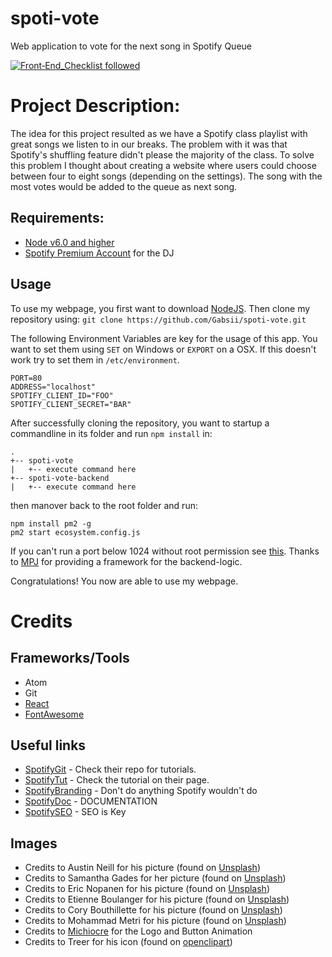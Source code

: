 # spoti-vote
Web application to vote for the next song in Spotify Queue

[![Front‑End_Checklist followed](https://img.shields.io/badge/Front‑End_Checklist-followed-brightgreen.svg)](https://github.com/thedaviddias/Front-End-Checklist/)


# Project Description:

The idea for this project resulted as we have a Spotify class playlist with great songs we listen to in our breaks.
The problem with it was that Spotify's shuffling feature didn't please the majority of the class.
To solve this problem I thought about creating a website where users could choose between four to eight songs (depending on the settings). The song with the most votes would be added to the queue as next song.

## Requirements:
* [Node v6.0 and higher](https://nodejs.org/en/)
* [Spotify Premium Account](https://www.spotify.com/at/) for the DJ

## Usage

To use my webpage, you first want to download [NodeJS](https://nodejs.org/en/).
Then clone my repository using:
`git clone https://github.com/Gabsii/spoti-vote.git`

The following Environment Variables are key for the usage of this app. You want to set them using `SET` on Windows or `EXPORT` on a OSX. If this doesn't work try to set them in `/etc/environment`.

`PORT=80`\
`ADDRESS="localhost"`\
`SPOTIFY_CLIENT_ID="FOO"`\
`SPOTIFY_CLIENT_SECRET="BAR"`

After successfully cloning the repository, you want to startup a commandline in its folder and run `npm install` in:

`.`\
`+-- spoti-vote`\
`|   +-- execute command here`\
`+-- spoti-vote-backend`\
`|   +-- execute command here`

then manover back to the root folder and run:

`npm install pm2 -g`\
`pm2 start ecosystem.config.js`

If you can't run a port below 1024 without root permission see [this](http://pm2.keymetrics.io/docs/usage/specifics/).
Thanks to [MPJ](https://github.com/mpj/oauth-bridge-template) for providing a framework for the backend-logic.

Congratulations! You now are able to use my webpage.

# Credits

## Frameworks/Tools
* Atom
* Git
* [React](https://reactjs.org/)
* [FontAwesome](https://fontawesome.com/)

## Useful links

* [SpotifyGit](https://github.com/spotify/web-api-auth-examples) - Check their repo for tutorials.
* [SpotifyTut](https://developer.spotify.com/web-api/tutorial/) - Check the tutorial on their page.
* [SpotifyBranding](https://beta.developer.spotify.com/branding-guidelines/) - Don't do anything Spotify wouldn't do
* [SpotifyDoc](https://beta.developer.spotify.com/console/) - DOCUMENTATION
* [SpotifySEO](https://beta.developer.spotify.com/dashboard/applications) - SEO is Key

## Images

* Credits to Austin Neill for his picture (found on [Unsplash](https://unsplash.com))
* Credits to Samantha Gades for her picture (found on [Unsplash](https://unsplash.com))
* Credits to Eric Nopanen for his picture (found on [Unsplash](https://unsplash.com))
* Credits to Etienne Boulanger for his picture (found on [Unsplash](https://unsplash.com))
* Credits to Cory Bouthillette for his picture (found on [Unsplash](https://unsplash.com))
* Credits to Mohammad Metri for his picture (found on [Unsplash](https://unsplash.com))
* Credits to [Michiocre](https://github.com/Michiocre) for the Logo and Button Animation
* Credits to Treer for his icon (found on [openclipart](https://openclipart.org/detail/247324/abstract-user-icon-1))
